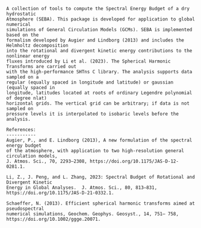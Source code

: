     A collection of tools to compute the Spectral Energy Budget of a dry hydrostatic
    Atmosphere (SEBA). This package is developed for application to global numerical
    simulations of General Circulation Models (GCMs). SEBA is implemented based on the
    formalism developed by Augier and Lindborg (2013) and includes the Helmholtz decomposition
    into the rotational and divergent kinetic energy contributions to the nonlinear energy
    fluxes introduced by Li et al. (2023). The Spherical Harmonic Transforms are carried out
    with the high-performance SHTns C library. The analysis supports data sampled on a
    regular (equally spaced in longitude and latitude) or gaussian (equally spaced in
    longitude, latitudes located at roots of ordinary Legendre polynomial of degree nlat)
    horizontal grids. The vertical grid can be arbitrary; if data is not sampled on
    pressure levels it is interpolated to isobaric levels before the analysis.

    References:
    -----------
    Augier, P., and E. Lindborg (2013), A new formulation of the spectral energy budget
    of the atmosphere, with application to two high-resolution general circulation models,
    J. Atmos. Sci., 70, 2293–2308, https://doi.org/10.1175/JAS-D-12-0281.1.

    Li, Z., J. Peng, and L. Zhang, 2023: Spectral Budget of Rotational and Divergent Kinetic
    Energy in Global Analyses.  J. Atmos. Sci., 80, 813–831,
    https://doi.org/10.1175/JAS-D-21-0332.1.

    Schaeffer, N. (2013). Efficient spherical harmonic transforms aimed at pseudospectral
    numerical simulations, Geochem. Geophys. Geosyst., 14, 751– 758,
    https://doi.org/10.1002/ggge.20071.